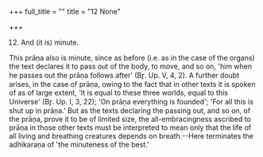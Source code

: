 +++
full_title = ""
title = "12 None"

+++


12. And (it is) minute.

This prāṇa also is minute, since as before (i.e. as in the case of the organs) the text declares it to pass out of the body, to move, and so on, 'him when he passes out the prāṇa follows after' (Br̥. Up. V, 4, 2). A further doubt arises, in the case of prāṇa, owing to the fact that in other texts it is spoken of as of large extent, 'It is equal to these three worlds, equal to this Universe' (Br̥. Up. I, 3, 22); 'On prāṇa everything is founded'; 'For all this is shut up in prāṇa.' But as the texts declaring the passing out, and so on, of the prāṇa, prove it to be of limited size, the all-embracingness ascribed to prāṇa in those other texts must be interpreted to mean only that the life of all living and breathing creatures depends on breath.--Here terminates the adhikaraṇa of 'the minuteness of the best.'

